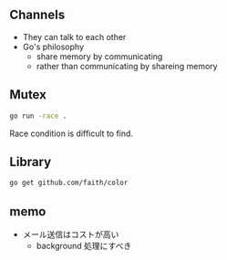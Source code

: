 ## Channels

- They can talk to each other
- Go's philosophy
  - share memory by communicating
  - rather than communicating by shareing memory

## Mutex

```sh
go run -race .
```

Race condition is difficult to find.

## Library

```sh
go get github.com/faith/color
```

## memo

- メール送信はコストが高い
  - background 処理にすべき
